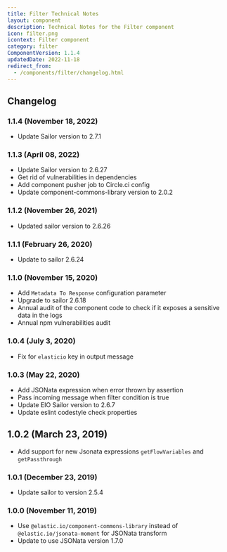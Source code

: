 ```yaml
---
title: Filter Technical Notes
layout: component
description: Technical Notes for the Filter component
icon: filter.png
icontext: Filter component
category: filter
ComponentVersion: 1.1.4
updatedDate: 2022-11-18
redirect_from:
  - /components/filter/changelog.html
---
```


## Changelog

### 1.1.4 (November 18, 2022)

* Update Sailor version to 2.7.1

### 1.1.3 (April 08, 2022)

* Update Sailor version to 2.6.27
* Get rid of vulnerabilities in dependencies
* Add component pusher job to Circle.ci config
* Update component-commons-library version to 2.0.2

### 1.1.2 (November 26, 2021)

* Updated sailor version to 2.6.26

### 1.1.1 (February 26, 2020)

* Update to sailor 2.6.24

### 1.1.0 (November 15, 2020)

* Add `Metadata To Response` configuration parameter
* Upgrade to sailor 2.6.18
* Annual audit of the component code to check if it exposes a sensitive data in the logs
* Annual npm vulnerabilities audit

### 1.0.4 (July 3, 2020)

* Fix for `elasticio` key in output message

### 1.0.3 (May 22, 2020)

* Add JSONata expression when error thrown by assertion
* Pass incoming message when filter condition is true
* Update EIO Sailor version to 2.6.7
* Update eslint codestyle check properties

## 1.0.2 (March 23, 2019)

* Add support for new Jsonata expressions `getFlowVariables` and `getPassthrough`

### 1.0.1 (December 23, 2019)

* Update sailor to version 2.5.4

### 1.0.0 (November 11, 2019)

* Use `@elastic.io/component-commons-library` instead of `@elastic.io/jsonata-moment` for JSONata transform
* Update to use JSONata version 1.7.0
